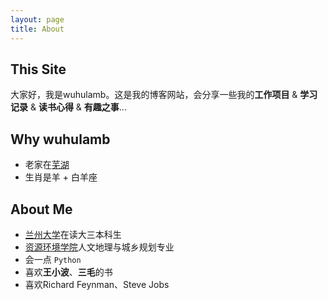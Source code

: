 ```yaml
---
layout: page
title: About
---
```


## This Site
大家好，我是wuhulamb。这是我的博客网站，会分享一些我的**工作项目** & **学习记录** & **读书心得** & **有趣之事**...

## Why wuhulamb
- 老家在[芜湖](https://www.wuhu.gov.cn/)
- 生肖是羊 + 白羊座

## About Me
- [兰州大学](https://www.lzu.edu.cn/)在读大三本科生
- [资源环境学院](http://geoscience.lzu.edu.cn/)人文地理与城乡规划专业
- 会一点 `Python`
- 喜欢**王小波**、**三毛**的书
- 喜欢Richard Feynman、Steve Jobs

